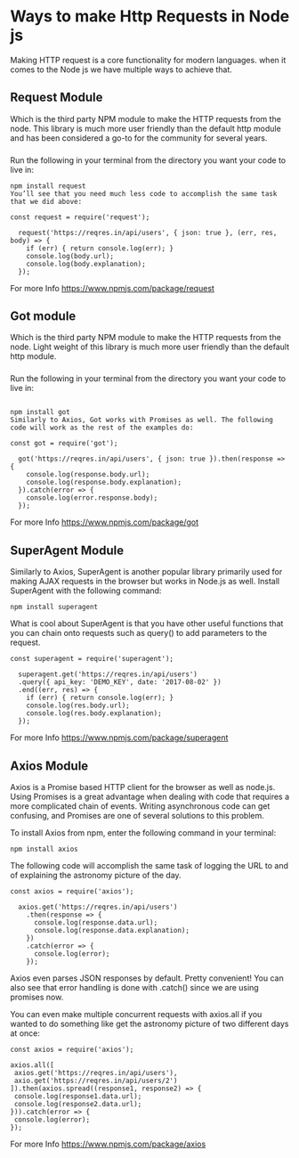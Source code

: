 # Ways to make Http Requests in Node js
Making HTTP request is a core functionality for modern languages.
when it comes to the Node js we have multiple ways to achieve that.


## Request Module

Which is the third party NPM module to make the HTTP requests from the node.
This library is much more user friendly than the default http module and has been considered a go-to for the community for several years.
###
Run the following in your terminal from the directory you want your code to live in:
```
npm install request
You’ll see that you need much less code to accomplish the same task that we did above:
```
```
const request = require('request');
```
      request('https://reqres.in/api/users', { json: true }, (err, res, body) => {
        if (err) { return console.log(err); }
        console.log(body.url);
        console.log(body.explanation);
      });

For more Info https://www.npmjs.com/package/request

## Got module 
Which is the third party NPM module to make the HTTP requests from the node.
Light weight of this library is much more user friendly than the default http module.

###
Run the following in your terminal from the directory you want your code to live in:
```

npm install got
Similarly to Axios, Got works with Promises as well. The following code will work as the rest of the examples do:
```

```
const got = require('got');
```

      got('https://reqres.in/api/users', { json: true }).then(response => {
        console.log(response.body.url);
        console.log(response.body.explanation);
      }).catch(error => {
        console.log(error.response.body);
      });

For more Info https://www.npmjs.com/package/got

## SuperAgent Module

Similarly to Axios, SuperAgent is another popular library primarily used for making AJAX requests in the browser but works in Node.js as well. Install SuperAgent with the following command:

```
npm install superagent
```
What is cool about SuperAgent is that you have other useful functions that you can chain onto requests such as query() to add parameters to the request.

```
const superagent = require('superagent');
```
      superagent.get('https://reqres.in/api/users')
      .query({ api_key: 'DEMO_KEY', date: '2017-08-02' })
      .end((err, res) => {
        if (err) { return console.log(err); }
        console.log(res.body.url);
        console.log(res.body.explanation);
      });

For more Info https://www.npmjs.com/package/superagent

## Axios Module

Axios is a Promise based HTTP client for the browser as well as node.js. Using Promises is a great advantage when dealing with code that requires a more complicated chain of events.
Writing asynchronous code can get confusing, and Promises are one of several solutions to this problem.

To install Axios from npm, enter the following command in your terminal:

```
npm install axios
```

The following code will accomplish the same task of logging the URL to and of explaining the astronomy picture of the day.

```
const axios = require('axios');
```

      axios.get('https://reqres.in/api/users')
        .then(response => {
          console.log(response.data.url);
          console.log(response.data.explanation);
        })
        .catch(error => {
          console.log(error);
        });

Axios even parses JSON responses by default. Pretty convenient! You can also see that error handling is done with .catch() since we are using promises now.

You can even make multiple concurrent requests with axios.all if you wanted to do something like get the astronomy picture of two different days at once:

```
const axios = require('axios');
```

    axios.all([
     axios.get('https://reqres.in/api/users'),
     axio.get('https://reqres.in/api/users/2')
    ]).then(axios.spread((response1, response2) => {
     console.log(response1.data.url);
     console.log(response2.data.url);
    })).catch(error => {
     console.log(error);
    });

For more Info https://www.npmjs.com/package/axios
